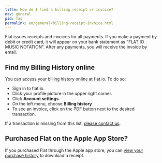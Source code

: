 ```yaml
---
title: How do I find a billing receipt or invoice?
nav: general
pid: faq
permalink: en/general/billing-receipt-invoice.html
---
```


Flat issues receipts and invoices for all payments. If you make a payment by debit or credit card, it will appear on your bank statement as "FLAT.IO MUSIC NOTATION". After any payments, you will receive the invoice by email.

## Find my Billing History online

You can access [your billing history online at flat.io](https://flat.io/settings/account/billing). To do so:

* Sign in to flat.io.
* Click your profile picture in the upper right corner.
* Click **Account settings**.
* On the left menu, choose **Billing history**
* To see an invoice, click on the PDF button next to the desired transaction. 

If a transaction is missing from this list, [please contact us](https://flat.io/help/support).

## Purchased Flat on the Apple App Store?

If you purchased Flat through the Apple app store, you can [view your purchase history](https://support.apple.com/en-us/HT204088) to download a receipt. 
